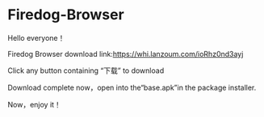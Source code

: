 # Firedog-Browser

Hello everyone！

Firedog Browser download link:https://whi.lanzoum.com/ioRhz0nd3ayj

Click any button containing “下载” to download

Download complete now，open into the“base.apk”in the package installer.

Now，enjoy it！
